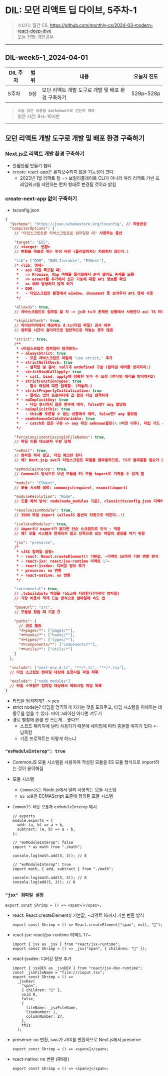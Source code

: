 # DIL: 모던 리액트 딥 다이브, 5주차-1

> 스터디: 월간 CS, https://github.com/monthly-cs/2024-03-modern-react-deep-dive  
> 오늘 진행: 개인공부

---

## DIL-week5-1_2024-04-01

| DIL 주차 | 범위 | 내용                                               | 오늘차 진도 |
| -------- | ---- | -------------------------------------------------- | ----------- |
| 5주차    | 9장  | 모던 리액트 개발 도구로 개발 및 배포 환경 구축하기 | 529p~528p   |

> `오늘 읽은 내용을 markdown으로 간단히 메모`  
> 읽은 시간: 9시~10시반

---

## 모던 리액트 개발 도구로 개발 및 배포 환경 구축하기

### Next.js로 리액트 개발 환경 구축하기

- 한땀한땀 만들기 챕터
- create-react-app은 유지보수되지 않을 가능성이 크다.
  - 2023년 1월 리액트 팀 => 보일러플레이트 CLI가 아니라 여러 리액트 기반 프레임워크를 제안하는 런처 형태로 변경될 것이라 밝힘

### create-next-app 없이 구축하기

- tsconfig.json

```json
{
  "$schema": "https://json.schemastore.org/tsconfig", // 자동완성
  "compilerOptions": {
    // "타입스크립트를 자바스크립트로 컴파일할 때" 사용하는 옵션

    "target": "ES5",
    // <target: 변환>
    // 변환을 목표로 하는 언어 버전 (폴리필까지는 지원하지 않는다.)

    "lib": ["DOM", "DOM.Iterable", "ESNext"],
    /* <lib: 명세>
     * - es5 지원 목표일 때:
     *   => Promise, Map 객체를 폴리필해서 준비 했어도 존재를 모름
     *   => esnext를 추가해서 신규 기능에 대한 API 정보를 확인
     *   => 에러 발생하지 않게 하기
     * - DOM:
     *   - 타입스크립트 환경에서 window, document 등 브라우저 API 명세 사용
     */

    "allowJs": true,
    // 자바스크립트도 컴파일 할 지 -> js와 ts가 혼재된 상황에서 사용한다 ex) TS 마이그레이션

    "skipLibCheck": true,
    // 라이브러리에서 제공하는 d.ts(타입 파일) 검사 여부
    // 컴파일 시간이 길어지므로 일반적으로 꺼놓는 경우 많음

    "strict": true,
    /**
     * <타입스크립트 컴파일러 엄격모드>
     * - alwaysStrict: true
     *   - 모든 자바스크립트 파일에 "use strict;" 추가
     * - strictNullCheck: true
     *   - 엄격한 널 검사: null과 undefined 구분 (런타임 에러를 방지하자1)
     * - strictBindCallApply: true
     *   - call, bind, apply에 정확한 인수 수 요청 (런타임 에러를 방지하자2)
     * - strictFunctionTypes: true
     *   - 함수 타입에 대한 엄격함~ (켜놓자~)
     * - strictPropertyInitialization: true
     *   - 클래스 냅의 프로퍼티에 값 할당 타입 엄격하게
     * - noImplicitAny: true
     *   - 타입 명시하지 않은 변수에 에러, false면? any 할당됨
     * - noImplicitThis: true
     *   - this를 추론할 수 없는 상황에서 에러, false면? any 할당됨
     * - useUnknownInCatchVariable: true
     *   - catch로 잡은 구문 => any 대신 unknown할당(4.0버전 이후), 타입 가드 사용
     */

    "forceConsistentCasingInFileNames": true,
    // 파일 이름 대소문자 구분 강제

    "noEmit": true,
    // 컴파일 하지 않고, 타입 체크만 한다
    // 왜? Next.js는 swc가 타입스크립트 파일을 컴파일하므로, TS가 컴파일할 필요가 없다.

    "esModuleInterop": true,
    // CommonJS 방식으로 보낸 모듈을 ES 모듈 import로 가져올 수 있게 함

    "module": "ESNext",
    // 모듈 시스템 설정: commonjs(require), esnext(import)

    "moduleResolution": "Node",
    // 모듈 해석 방식: node(node_modules 기준), classic(tsconfig.json 디렉터리 기준)

    "resolveJsonModule": true,
    // JSON 파일 import (allowJS 옵션이 자동으로 켜진다..!)

    "isolatedModules": true,
    // import나 export가 없다면 단순 스크립트로 인식 - 막음
    // 왜? 모듈 시스템과 연계되지 않고 단독으로 있는 파일의 생성을 막기 위함

    "jsx": "preserve",
    /*
     * <JSX 컴파일 설정>
     * - react: React.createElement() 기본값, ~리액트 16까지 기본 변환 방식
     * - react-jsx: react/jsx-runtime 리액트 17~
     * - react-jsxdev: 디버깅 정보 추가
     * - preserve: no 변환
     * - react-native: no 변환
     */

    "incremental": true,
    // .tsbuildinfo 파일을 디스크에 저장한다(마지막 컴파일)
    // 가장 비용이 적게 드는 방식으로 컴파일해 속도 업

    "baseUrl": "src",
    // 모듈을 찾을 때 기준 ✋

    "paths": {
      // 경로 별칭
      "🐟pages/*": ["pages/*"],
      "🐟hooks/*": ["hooks/*"],
      "🐟types/*": ["types/*"],
      "🐟components/*": ["components/*"],
      "🐟utils/*": ["utils/*"]
    }
  },

  "include": ["next-env.d.ts", "**/*.ts", "**/*.tsx"],
  // 타입 스크립트 컴파일 대상에 포함시킬 파일 목록

  "exclude": ["node_modules"]
  // 타입 스크립트 컴파일 대상에서 제외시킬 파일 목록
}
```

- 타입을 엄격하게? -> yes
- strict node는? 타입을 엄격하게 지키는 것을 도와주고, 타입 시스템을 이해하는 데 동무을 얻을 수 있다. 마이그레이션 아니면 켜두기
- 경로 별칭에 @를 안 쓰는게... 좋다?!
  - 스코프 패키지에 널리 사용되기 때문에 네이밍에 따라 충돌할 여지가 있다 <- 납득함
  - 기존 프로젝트는 어떻게 하느냐

### `"esModuleInterop": true`

- CommonJS 모듈 시스템을 사용하여 작성된 모듈을 ES 모듈 형식으로 import하는 것이 용이해짐
- 모듈 시스템
  - `CommonJS`는 Node.js에서 널리 사용되는 모듈 시스템
  - `ES 모듈`은 ECMAScript 표준에 정의된 모듈 시스템
- `CommonJS 타입 모듈`과 `esModuleInterop` 예시

  ```tsx
  // exports
  module.exports = {
    add: (a, b) => a + b,
    subtract: (a, b) => a - b,
  };

  // "esModuleInterop": false
  import * as math from "./math";

  console.log(math.add(5, 3)); // 8

  // "esModuleInterop": true
  import math, { add, subtract } from "./math";

  console.log(math.add(5, 3)); // 8
  console.log(add(5, 3)); // 8
  ```

### `"jsx" 컴파일 설정`

```tsx
export const Shrimp = () => <span>🦐</span>;
```

- react: React.createElement() 기본값, ~리액트 16까지 기본 변환 방식
  ```tsx
  export const Shrimp = () => React.createElement("span", null, "🦐");
  ```
- react-jsx: react/jsx-runtime 리액트 17~
  ```tsx
  import { jsx as _jsx } from "react/jsx-runtime";
  export const Shrimp = () => _jsx("span", { children: "🦐" });
  ```
- react-jsxdev: 디버깅 정보 추가
  ```tsx
  import { jsxDEV as _jsxDEV } from "react/jsx-dev-runtime";
  const _jsxFileName = "file:///input.tsx";
  export const Shrimp = () =>
    _jsxDev(
      "span",
      { children: "🦐" },
      void 0,
      false,
      {
        fileName: _jsxFileName,
        lineNumber: 1,
        columnNumber: 27,
      },
      this
    );
  ```
- preserve: no 변환, swc가 JSX를 변환하므로 Next.js에서 preserve
  ```tsx
  export const Shrimp = () => <span>🦐</span>;
  ```
- react-native: no 변환 (RN용)
  ```tsx
  export const Shrimp = () => <span>🦐</span>;
  ```
